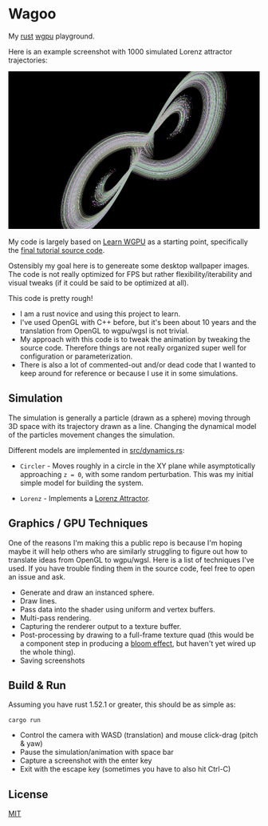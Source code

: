 # Wagoo

My [rust](https://www.rust-lang.org/) [wgpu](https://wgpu.rs/) playground.

Here is an example screenshot with 1000 simulated Lorenz attractor trajectories:

![Lorenz Attractor](https://github.com/dantswain/wagoo/raw/main/screenshots/lorenz1.jpg)

My code is largely based on [Learn WGPU](https://sotrh.github.io/learn-wgpu/) as a starting point, specifically the [final tutorial source code](https://github.com/sotrh/learn-wgpu/tree/master/code/intermediate/tutorial13-threading/).

Ostensibly my goal here is to genereate some desktop wallpaper images.  The code is not really optimized for FPS but rather flexibility/iterability and visual tweaks (if it could be said to be optimized at all).

This code is pretty rough!

* I am a rust novice and using this project to learn.
* I've used OpenGL with C++ before, but it's been about 10 years and the translation from OpenGL to wgpu/wgsl is not trivial. 
* My approach with this code is to tweak the animation by tweaking the source code.  Therefore things are not really organized super well for configuration or parameterization.
* There is also a lot of commented-out and/or dead code that I wanted to keep around for reference or because I use it in some simulations.

## Simulation

The simulation is generally a particle (drawn as a sphere) moving through 3D space with its trajectory drawn as a line.  Changing the dynamical model of the particles movement changes the simulation.

Different models are implemented in [src/dynamics.rs](src/dynamics.rs):

* `Circler` - Moves roughly in a circle in the XY plane while asymptotically approaching `z = 0`, with some random perturbation.  This was my initial simple model for building the system.

* `Lorenz` - Implements a [Lorenz Attractor](https://en.wikipedia.org/wiki/Lorenz_system).

## Graphics / GPU Techniques

One of the reasons I'm making this a public repo is because I'm hoping maybe it will help others who are similarly struggling to figure out how to translate ideas from OpenGL to wgpu/wgsl.  Here is a list of techniques I've used.  If you have trouble finding them in the source code, feel free to open an issue and ask.

* Generate and draw an instanced sphere.
* Draw lines.
* Pass data into the shader using uniform and vertex buffers.
* Multi-pass rendering.
* Capturing the renderer output to a texture buffer.
* Post-processing by drawing to a full-frame texture quad (this would be a component step in producing a [bloom effect](https://en.wikipedia.org/wiki/Bloom_(shader_effect)), but haven't yet wired up the whole thing).
* Saving screenshots

## Build & Run

Assuming you have rust 1.52.1 or greater, this should be as simple as:

```
cargo run
```

* Control the camera with WASD (translation) and mouse click-drag (pitch & yaw)
* Pause the simulation/animation with space bar
* Capture a screenshot with the enter key
* Exit with the escape key (sometimes you have to also hit Ctrl-C)

## License

[MIT](LICENSE.txt)
